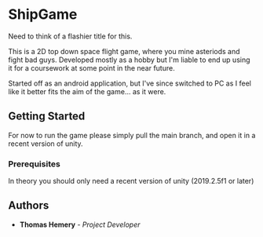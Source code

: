 # ShipGame
Need to think of a flashier title for this.

This is a 2D top down space flight game, where you mine asteriods and fight bad guys. Developed mostly as a hobby but I'm liable to end up using it for a coursework at some point in the near future. 

Started off as an android application, but I've since switched to PC as I feel like it better fits the aim of the game... as it were.

## Getting Started

For now to run the game please simply pull the main branch, and open it in a recent version of unity. 

### Prerequisites

In theory you should only need a recent version of unity (2019.2.5f1 or later)

## Authors

* **Thomas Hemery** - *Project Developer*
